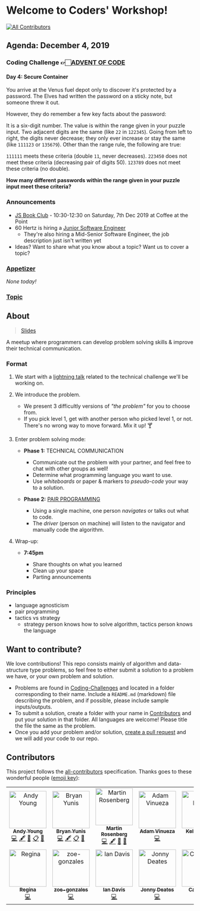 # Welcome to Coders' Workshop!

[![All Contributors](https://img.shields.io/badge/all_contributors-11-orange.svg?style=flat-square)](#contributors-)

## Agenda: December 4, 2019

### Coding Challenge 👉🏻[ADVENT OF CODE](https://adventofcode.com/2019/day/4)

#### Day 4: Secure Container

You arrive at the Venus fuel depot only to discover it's protected by a password. The Elves had written the password on a sticky note, but someone threw it out.

However, they do remember a few key facts about the password:

It is a six-digit number.
The value is within the range given in your puzzle input.
Two adjacent digits are the same (like `22` in `122345`).
Going from left to right, the digits never decrease; they only ever increase or stay the same (like `111123` or `135679`).
Other than the range rule, the following are true:

`111111` meets these criteria (double `11`, never decreases).
`223450` does not meet these criteria (decreasing pair of digits 50).
`123789` does not meet these criteria (no double).

**How many different passwords within the range given in your puzzle input meet these criteria?**

### Announcements

* [JS Book Club](https://www.meetup.com/Bootcampers-Collective/events/ckvjlryzpbfc/) - 10:30-12:30 on Saturday, 7th Dec 2019 at Coffee at the Point
* 60 Hertz is hiring a [Junior Software Engineer](https://paper.dropbox.com/doc/Junior-Software-Engineer-60Hertz--Ao~uXnL6LV4w_3f5ccA1W5IIAQ-rIX9bKxzmoy8sgZ9kp18k)
  * They're also hiring a Mid-Senior Software Engineer, the job description just isn't written yet
* Ideas? Want to share what you know about a topic? Want us to cover a topic?

### [Appetizer](./Appetizers)

*None today!*

### [Topic](./Topics)


## About

> [Slides](https://slides.com/andyyoung-2/coder-s-workshop/fullscreen)

A meetup where programmers can develop problem solving skills & improve their technical communication.

### Format

1. We start with a [lightning talk](https://en.wikipedia.org/wiki/Lightning_talk) related to the technical challenge we'll be working on.

2. We introduce the problem.

    * We present 3 difficultly versions of _"the problem"_ for you to choose from.
    * If you pick level 1, get with another person who picked level 1, or not. There's no wrong way to move forward. Mix it up! :cocktail:

3. Enter problem solving mode:

    * **Phase 1:** TECHNICAL COMMUNICATION

        * Communicate out the problem with your partner, and feel free to chat with other groups as well!
        * Determine what programming language you want to use.
        * Use *whiteboards* or paper & markers to _pseudo-code_ your way to a solution.

    * **Phase 2:** [PAIR PROGRAMMING](https://en.wikipedia.org/wiki/Pair_programming)

        * Using a single machine, one person _navigates_ or talks out what to code.
        * The _driver_ (person on machine) will listen to the navigator and manually code the algorithm.

4. Wrap-up:

    * **7:45pm**

        * Share thoughts on what you learned
        * Clean up your space
        * Parting announcements
        
### Principles

* language agnosticism
* pair programming
* tactics vs strategy
    * strategy person knows how to solve algorithm, tactics person knows the language

## Want to contribute?

We love contributions! This repo consists mainly of algorithm and data-structure type problems, so feel free to either submit a solution to a problem we have, or your own problem and solution.  
* Problems are found in [Coding-Challenges](./Coding-Challenges) and located in a folder corresponding to their name. Include a `README.md` (markdown) file describing the problem, and if possible, please include sample inputs/outputs.  
* To submit a solution, create a folder with your name in [Contributors](./Contributors) and put your solution in that folder. All languages are welcome! Please title the file the same as the problem.
* Once you add your problem and/or solution, [create a pull request](./Topics/Git.md) and we will add your code to our repo.

## Contributors

This project follows the [all-contributors](https://github.com/all-contributors/all-contributors) specification. Thanks goes to these wonderful people ([emoji key](https://allcontributors.org/docs/en/emoji-key)):

<!-- ALL-CONTRIBUTORS-LIST:START - Do not remove or modify this section -->
<!-- prettier-ignore-start -->
<!-- markdownlint-disable -->
<table>
  <tr>
    <td align="center"><a href="http://atydev.com"><img src="https://avatars0.githubusercontent.com/u/10835135?v=4" width="100px;" alt="Andy Young"/><br /><sub><b>Andy Young</b></sub></a><br /><a href="https://github.com/andy-young/CodersWorkshop/commits?author=andy-young" title="Code">💻</a> <a href="#content-andy-young" title="Content">🖋</a> <a href="https://github.com/andy-young/CodersWorkshop/commits?author=andy-young" title="Documentation">📖</a> <a href="#eventOrganizing-andy-young" title="Event Organizing">📋</a> <a href="#ideas-andy-young" title="Ideas, Planning, & Feedback">🤔</a></td>
    <td align="center"><a href="http://bryanyunis.com"><img src="https://avatars2.githubusercontent.com/u/21317524?v=4" width="100px;" alt="Bryan Yunis"/><br /><sub><b>Bryan Yunis</b></sub></a><br /><a href="https://github.com/andy-young/CodersWorkshop/commits?author=bry-an" title="Code">💻</a> <a href="#content-bry-an" title="Content">🖋</a> <a href="#eventOrganizing-bry-an" title="Event Organizing">📋</a> <a href="#ideas-bry-an" title="Ideas, Planning, & Feedback">🤔</a></td>
    <td align="center"><a href="https://martinbrosenberg.com/"><img src="https://avatars2.githubusercontent.com/u/2382147?v=4" width="100px;" alt="Martin Rosenberg"/><br /><sub><b>Martin Rosenberg</b></sub></a><br /><a href="https://github.com/andy-young/CodersWorkshop/commits?author=MartinRosenberg" title="Code">💻</a> <a href="#content-MartinRosenberg" title="Content">🖋</a> <a href="https://github.com/andy-young/CodersWorkshop/commits?author=MartinRosenberg" title="Documentation">📖</a> <a href="#maintenance-MartinRosenberg" title="Maintenance">🚧</a></td>
    <td align="center"><a href="https://github.com/adamvinueza"><img src="https://avatars0.githubusercontent.com/u/6400883?v=4" width="100px;" alt="Adam Vinueza"/><br /><sub><b>Adam Vinueza</b></sub></a><br /><a href="https://github.com/andy-young/CodersWorkshop/commits?author=adamvinueza" title="Code">💻</a></td>
    <td align="center"><a href="https://github.com/kellanloew"><img src="https://avatars2.githubusercontent.com/u/46457033?v=4" width="100px;" alt="Kellan Loew"/><br /><sub><b>Kellan Loew</b></sub></a><br /><a href="https://github.com/andy-young/CodersWorkshop/commits?author=kellanloew" title="Code">💻</a></td>
    <td align="center"><a href="https://www.badrchoubai.dev"><img src="https://avatars3.githubusercontent.com/u/32343041?v=4" width="100px;" alt="Badr Choubai"/><br /><sub><b>Badr Choubai</b></sub></a><br /><a href="https://github.com/andy-young/CodersWorkshop/commits?author=BadrChoubai" title="Code">💻</a></td>
  </tr>
  <tr>
    <td align="center"><a href="https://github.com/rpeyfuss"><img src="https://avatars3.githubusercontent.com/u/8786344?v=4" width="100px;" alt="Regina"/><br /><sub><b>Regina</b></sub></a><br /><a href="https://github.com/andy-young/CodersWorkshop/commits?author=rpeyfuss" title="Code">💻</a></td>
    <td align="center"><a href="http://zoe-gonzales.github.io"><img src="https://avatars3.githubusercontent.com/u/38014614?v=4" width="100px;" alt="zoe-gonzales"/><br /><sub><b>zoe-gonzales</b></sub></a><br /><a href="https://github.com/andy-young/CodersWorkshop/commits?author=zoe-gonzales" title="Code">💻</a></td>
    <td align="center"><a href="https://github.com/iancdavis"><img src="https://avatars1.githubusercontent.com/u/23421376?v=4" width="100px;" alt="Ian Davis"/><br /><sub><b>Ian Davis</b></sub></a><br /><a href="https://github.com/andy-young/CodersWorkshop/commits?author=iancdavis" title="Code">💻</a></td>
    <td align="center"><a href="https://github.com/JonnyDeates"><img src="https://avatars3.githubusercontent.com/u/48420377?v=4" width="100px;" alt="Jonny Deates"/><br /><sub><b>Jonny Deates</b></sub></a><br /><a href="https://github.com/andy-young/CodersWorkshop/commits?author=JonnyDeates" title="Code">💻</a></td>
    <td align="center"><a href="https://github.com/catherine-o"><img src="https://avatars1.githubusercontent.com/u/50638796?v=4" width="100px;" alt="Catherine"/><br /><sub><b>Catherine</b></sub></a><br /><a href="https://github.com/andy-young/CodersWorkshop/commits?author=catherine-o" title="Code">💻</a></td>
  </tr>
</table>

<!-- markdownlint-enable -->
<!-- prettier-ignore-end -->
<!-- ALL-CONTRIBUTORS-LIST:END -->

